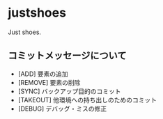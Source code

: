 # justshoes
Just shoes.

## コミットメッセージについて

- [ADD] 要素の追加
- [REMOVE] 要素の削除
- [SYNC] バックアップ目的のコミット
- [TAKEOUT] 他環境への持ち出しのためのコミット
- [DEBUG] デバッグ・ミスの修正